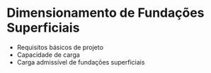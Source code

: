 # Dimensionamento de Fundações Superficiais
- Requisitos básicos de projeto
- Capacidade de carga
- Carga admissível de fundações superficiais